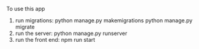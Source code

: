 To use this app
1. run migrations:
   python manage.py makemigrations
   python manage.py migrate
2. run the server:
   python manage.py runserver
3. run the front end:
   npm run start
